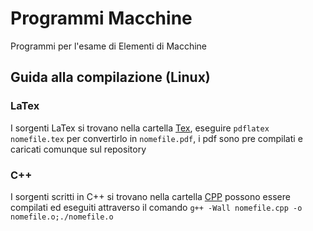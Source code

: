 # Programmi Macchine
Programmi per l'esame di Elementi di Macchine

## Guida alla compilazione (Linux)
### LaTex
I sorgenti LaTex si trovano nella cartella [Tex](/Tex), eseguire `pdflatex nomefile.tex` per convertirlo in `nomefile.pdf`, i pdf
sono pre compilati e caricati comunque sul repository

### C++
I sorgenti scritti in C++ si trovano nella cartella [CPP](/CPP) possono essere compilati ed eseguiti attraverso il comando `g++ -Wall nomefile.cpp -o nomefile.o;./nomefile.o`

